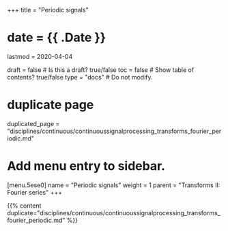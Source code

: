 +++
title = "Periodic signals"

# date = {{ .Date }}
lastmod = 2020-04-04

draft = false  # Is this a draft? true/false
toc = false  # Show table of contents? true/false
type = "docs"  # Do not modify.

# duplicate page
duplicated_page = "disciplines/continuous/continuoussignalprocessing_transforms_fourier_periodic.md"

# Add menu entry to sidebar.
[menu.5ese0]
name = "Periodic signals"
weight = 1
parent = "Transforms II: Fourier series"
+++

{{% content duplicate="disciplines/continuous/continuoussignalprocessing_transforms_fourier_periodic.md" %}}
